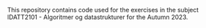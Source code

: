 This repository contains code used for the exercises in the subject IDATT2101 - Algoritmer og datastrukturer for the Autumn 2023.
